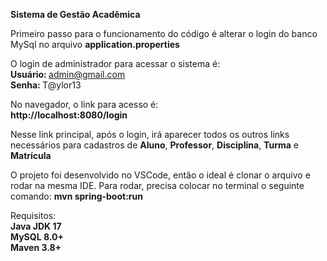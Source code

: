 <b>Sistema de Gestão Acadêmica</b>

Primeiro passo para o funcionamento do código é alterar o login do banco MySql no arquivo <b>application.properties</b>

O login de administrador para acessar o sistema é:<br>
<b>Usuário: </b> admin@gmail.com<br>
<b>Senha: </b> T@ylor13

No navegador, o link para acesso é:<br>
<b>http://localhost:8080/login</b>

Nesse link principal, após o login, irá aparecer todos os outros links necessários para cadastros de <b>Aluno</b>, <b>Professor</b>, <b>Disciplina</b>, <b>Turma</b> e <b>Matrícula</b>

O projeto foi desenvolvido no VSCode, então o ideal é clonar o arquivo e rodar na mesma IDE.
Para rodar, precisa colocar no terminal o seguinte comando: <b>mvn spring-boot:run</b>

Requisitos:<br>
<b>Java JDK 17</b><br>
<b>MySQL 8.0+</b><br>
<b>Maven 3.8+</b>
